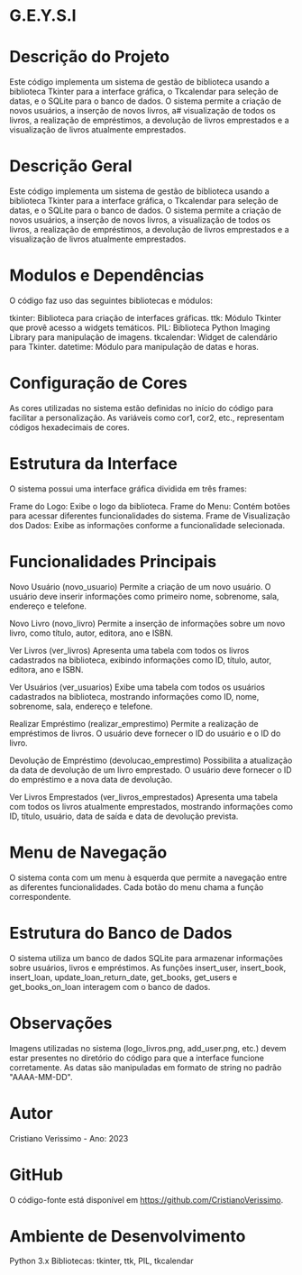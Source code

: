 # G.E.Y.S.I

# Descrição do Projeto
Este código implementa um sistema de gestão de biblioteca usando a biblioteca Tkinter para a interface gráfica, o Tkcalendar para seleção de datas, e o SQLite para o banco de dados. O sistema permite a criação de novos usuários, a inserção de novos livros, a#  visualização de todos os livros, a realização de empréstimos, a devolução de livros emprestados e a visualização de livros atualmente emprestados.

# Descrição Geral
Este código implementa um sistema de gestão de biblioteca usando a biblioteca Tkinter para a interface gráfica, o Tkcalendar para seleção de datas, e o SQLite para o banco de dados. O sistema permite a criação de novos usuários, a inserção de novos livros, a visualização de todos os livros, a realização de empréstimos, a devolução de livros emprestados e a visualização de livros atualmente emprestados.

# Modulos e Dependências
O código faz uso das seguintes bibliotecas e módulos:

tkinter: Biblioteca para criação de interfaces gráficas.
ttk: Módulo Tkinter que provê acesso a widgets temáticos.
PIL: Biblioteca Python Imaging Library para manipulação de imagens.
tkcalendar: Widget de calendário para Tkinter.
datetime: Módulo para manipulação de datas e horas.

# Configuração de Cores
As cores utilizadas no sistema estão definidas no início do código para facilitar a personalização. As variáveis como cor1, cor2, etc., representam códigos hexadecimais de cores.

# Estrutura da Interface
O sistema possui uma interface gráfica dividida em três frames:

Frame do Logo: Exibe o logo da biblioteca.
Frame do Menu: Contém botões para acessar diferentes funcionalidades do sistema.
Frame de Visualização dos Dados: Exibe as informações conforme a funcionalidade selecionada.

# Funcionalidades Principais
Novo Usuário (novo_usuario)
Permite a criação de um novo usuário. O usuário deve inserir informações como primeiro nome, sobrenome, sala, endereço e telefone.

Novo Livro (novo_livro)
Permite a inserção de informações sobre um novo livro, como título, autor, editora, ano e ISBN.

Ver Livros (ver_livros)
Apresenta uma tabela com todos os livros cadastrados na biblioteca, exibindo informações como ID, título, autor, editora, ano e ISBN.

Ver Usuários (ver_usuarios)
Exibe uma tabela com todos os usuários cadastrados na biblioteca, mostrando informações como ID, nome, sobrenome, sala, endereço e telefone.

Realizar Empréstimo (realizar_emprestimo)
Permite a realização de empréstimos de livros. O usuário deve fornecer o ID do usuário e o ID do livro.

Devolução de Empréstimo (devolucao_emprestimo)
Possibilita a atualização da data de devolução de um livro emprestado. O usuário deve fornecer o ID do empréstimo e a nova data de devolução.

Ver Livros Emprestados (ver_livros_emprestados)
Apresenta uma tabela com todos os livros atualmente emprestados, mostrando informações como ID, título, usuário, data de saída e data de devolução prevista.

# Menu de Navegação
O sistema conta com um menu à esquerda que permite a navegação entre as diferentes funcionalidades. Cada botão do menu chama a função correspondente.

# Estrutura do Banco de Dados
O sistema utiliza um banco de dados SQLite para armazenar informações sobre usuários, livros e empréstimos. As funções insert_user, insert_book, insert_loan, update_loan_return_date, get_books, get_users e get_books_on_loan interagem com o banco de dados.

# Observações
Imagens utilizadas no sistema (logo_livros.png, add_user.png, etc.) devem estar presentes no diretório do código para que a interface funcione corretamente.
As datas são manipuladas em formato de string no padrão "AAAA-MM-DD".

# Autor
Cristiano Verissimo - Ano: 2023

# GitHub
O código-fonte está disponível em https://github.com/CristianoVerissimo.

# Ambiente de Desenvolvimento
Python 3.x
Bibliotecas: tkinter, ttk, PIL, tkcalendar

